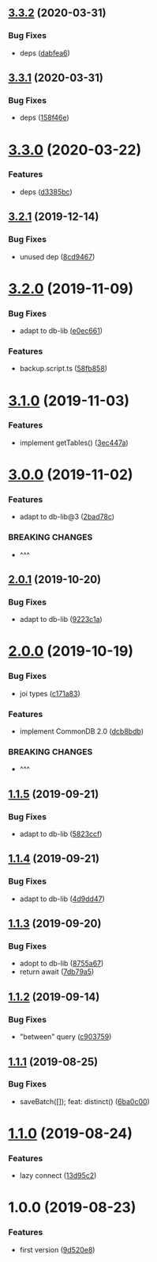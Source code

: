## [3.3.2](https://github.com/NaturalCycles/mongo-lib/compare/v3.3.1...v3.3.2) (2020-03-31)


### Bug Fixes

* deps ([dabfea6](https://github.com/NaturalCycles/mongo-lib/commit/dabfea64aa89eaa7dc489d8195b0184f410c3ac9))

## [3.3.1](https://github.com/NaturalCycles/mongo-lib/compare/v3.3.0...v3.3.1) (2020-03-31)


### Bug Fixes

* deps ([158f46e](https://github.com/NaturalCycles/mongo-lib/commit/158f46ed65e81e1f625d4b86f65bbd374471443b))

# [3.3.0](https://github.com/NaturalCycles/mongo-lib/compare/v3.2.1...v3.3.0) (2020-03-22)


### Features

* deps ([d3385bc](https://github.com/NaturalCycles/mongo-lib/commit/d3385bc7bc328c129bfabb228f5d4fbb7bba41c4))

## [3.2.1](https://github.com/NaturalCycles/mongo-lib/compare/v3.2.0...v3.2.1) (2019-12-14)


### Bug Fixes

* unused dep ([8cd9467](https://github.com/NaturalCycles/mongo-lib/commit/8cd94679c2dbc3255d3dbd0bfe804af99bd21ac4))

# [3.2.0](https://github.com/NaturalCycles/mongo-lib/compare/v3.1.0...v3.2.0) (2019-11-09)


### Bug Fixes

* adapt to db-lib ([e0ec661](https://github.com/NaturalCycles/mongo-lib/commit/e0ec661e9702ed5528ac0fcbebe840b1e8ac1d52))


### Features

* backup.script.ts ([58fb858](https://github.com/NaturalCycles/mongo-lib/commit/58fb85832fc9760de2fee3614b5d4ddd0fc08bda))

# [3.1.0](https://github.com/NaturalCycles/mongo-lib/compare/v3.0.0...v3.1.0) (2019-11-03)


### Features

* implement getTables() ([3ec447a](https://github.com/NaturalCycles/mongo-lib/commit/3ec447a04fc1e64468aafd39ac926ab6e8f66b47))

# [3.0.0](https://github.com/NaturalCycles/mongo-lib/compare/v2.0.1...v3.0.0) (2019-11-02)


### Features

* adapt to db-lib@3 ([2bad78c](https://github.com/NaturalCycles/mongo-lib/commit/2bad78cba5a4e83df5505371a40e179d78bc46ea))


### BREAKING CHANGES

* ^^^

## [2.0.1](https://github.com/NaturalCycles/mongo-lib/compare/v2.0.0...v2.0.1) (2019-10-20)


### Bug Fixes

* adapt to db-lib ([9223c1a](https://github.com/NaturalCycles/mongo-lib/commit/9223c1a))

# [2.0.0](https://github.com/NaturalCycles/mongo-lib/compare/v1.1.5...v2.0.0) (2019-10-19)


### Bug Fixes

* joi types ([c171a83](https://github.com/NaturalCycles/mongo-lib/commit/c171a83))


### Features

* implement CommonDB 2.0 ([dcb8bdb](https://github.com/NaturalCycles/mongo-lib/commit/dcb8bdb))


### BREAKING CHANGES

* ^^^

## [1.1.5](https://github.com/NaturalCycles/mongo-lib/compare/v1.1.4...v1.1.5) (2019-09-21)


### Bug Fixes

* adapt to db-lib ([5823ccf](https://github.com/NaturalCycles/mongo-lib/commit/5823ccf))

## [1.1.4](https://github.com/NaturalCycles/mongo-lib/compare/v1.1.3...v1.1.4) (2019-09-21)


### Bug Fixes

* adapt to db-lib ([4d9dd47](https://github.com/NaturalCycles/mongo-lib/commit/4d9dd47))

## [1.1.3](https://github.com/NaturalCycles/mongo-lib/compare/v1.1.2...v1.1.3) (2019-09-20)


### Bug Fixes

* adopt to db-lib ([8755a67](https://github.com/NaturalCycles/mongo-lib/commit/8755a67))
* return await ([7db79a5](https://github.com/NaturalCycles/mongo-lib/commit/7db79a5))

## [1.1.2](https://github.com/NaturalCycles/mongo-lib/compare/v1.1.1...v1.1.2) (2019-09-14)


### Bug Fixes

* "between" query ([c903759](https://github.com/NaturalCycles/mongo-lib/commit/c903759))

## [1.1.1](https://github.com/NaturalCycles/mongo-lib/compare/v1.1.0...v1.1.1) (2019-08-25)


### Bug Fixes

* saveBatch([]); feat: distinct() ([6ba0c00](https://github.com/NaturalCycles/mongo-lib/commit/6ba0c00))

# [1.1.0](https://github.com/NaturalCycles/mongo-lib/compare/v1.0.0...v1.1.0) (2019-08-24)


### Features

* lazy connect ([13d95c2](https://github.com/NaturalCycles/mongo-lib/commit/13d95c2))

# 1.0.0 (2019-08-23)


### Features

* first version ([9d520e8](https://github.com/NaturalCycles/mongo-lib/commit/9d520e8))
